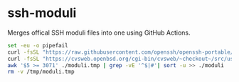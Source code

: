 # ssh-moduli

Merges offical SSH moduli files into one using GitHub Actions.

```sh
set -eu -o pipefail
curl -fsSL "https://raw.githubusercontent.com/openssh/openssh-portable/master/moduli" | grep -v '^#' > /tmp/moduli.tmp
curl -fsSL "https://cvsweb.openbsd.org/cgi-bin/cvsweb/~checkout~/src/usr.bin/ssh/moduli-gen/moduli.{3072,4096,6144,7680,8192}" >> /tmp/moduli.tmp
awk '$5 >= 3071' ./moduli.tmp | grep -vE '^$|#'| sort -u >> ./moduli
rm -v /tmp/moduli.tmp
```
